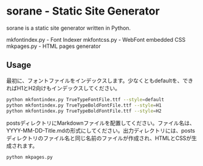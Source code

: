sorane - Static Site Generator
===

sorane is a static site generator written in Python.

mkfontindex.py - Font Indexer
mkfontcss.py - WebFont embedded CSS
mkpages.py - HTML pages generator

Usage
---

最初に、フォントファイルをインデックスします。少なくともdefaultを、できればH1とH2向けもインデックスしてください。

```bash
python mkfontindex.py TrueTypeFontFile.ttf --style=default
python mkfontindex.py TrueTypeBoldFontFile.ttf --style=H1
python mkfontindex.py TrueTypeBoldFontFile.ttf --style=H2
```

postsディレクトリにMarkdownファイルを配置してください。ファイル名は、YYYY-MM-DD-Title.mdの形式にしてください。出力ディレクトリには、postsディレクトリのファイル名と同じ名前のファイルが作成され、HTMLとCSSが生成されます。

```bash
python mkpages.py
```

